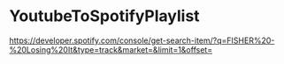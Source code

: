 # YoutubeToSpotifyPlaylist

https://developer.spotify.com/console/get-search-item/?q=FISHER%20-%20Losing%20It&type=track&market=&limit=1&offset=
